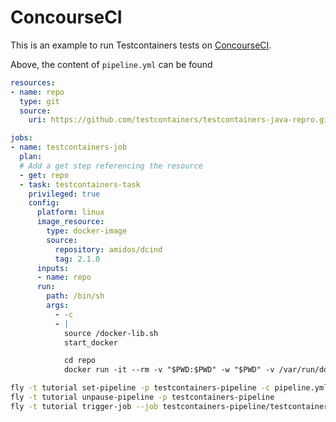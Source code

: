 # ConcourseCI

This is an example to run Testcontainers tests on [ConcourseCI](https://concourse-ci.org/).

Above, the content of `pipeline.yml` can be found

```yaml
resources:
- name: repo
  type: git
  source:
    uri: https://github.com/testcontainers/testcontainers-java-repro.git

jobs:
- name: testcontainers-job
  plan:
  # Add a get step referencing the resource
  - get: repo
  - task: testcontainers-task
    privileged: true
    config:
      platform: linux
      image_resource:
        type: docker-image
        source:
          repository: amidos/dcind
          tag: 2.1.0
      inputs:
      - name: repo
      run:
        path: /bin/sh
        args: 
          - -c
          - |
            source /docker-lib.sh
            start_docker

            cd repo
            docker run -it --rm -v "$PWD:$PWD" -w "$PWD" -v /var/run/docker.sock:/var/run/docker.sock eclipse-temurin:17.0.5_8-jdk-alpine ./mvnw clean package
```

```bash
fly -t tutorial set-pipeline -p testcontainers-pipeline -c pipeline.yml
fly -t tutorial unpause-pipeline -p testcontainers-pipeline
fly -t tutorial trigger-job --job testcontainers-pipeline/testcontainers-job --watch
```
